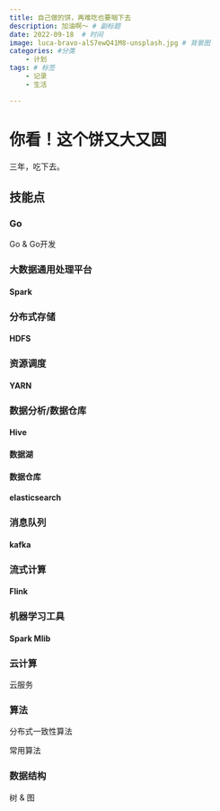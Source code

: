 ```yaml
---
title: 自己做的饼，再难吃也要咽下去
description: 加油啊～ # 副标题
date: 2022-09-18  # 时间
image: luca-bravo-alS7ewQ41M8-unsplash.jpg # 背景图
categories: #分类
    - 计划
tags: # 标签
    - 记录
    - 生活

---
```


# 你看！这个饼又大又圆

三年，吃下去。

## 技能点

### Go

Go & Go开发

### 大数据通用处理平台

#### Spark



### 分布式存储

#### HDFS



### 资源调度

#### YARN



### 数据分析/数据仓库

#### Hive



#### 数据湖



#### 数据仓库



#### elasticsearch



### 消息队列

#### kafka



### 流式计算

#### Flink



### 机器学习工具

#### Spark Mlib





### 云计算

云服务

### 算法

分布式一致性算法

常用算法

### 数据结构

树 & 图